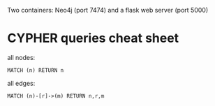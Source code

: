 
Two containers: Neo4j (port 7474) and a flask web server (port 5000)



# CYPHER queries cheat sheet

all nodes:
```
MATCH (n) RETURN n
```
all edges:
```
MATCH (n)-[r]->(m) RETURN n,r,m
```

